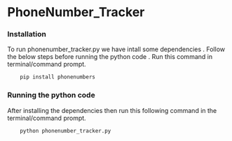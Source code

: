 # PhoneNumber_Tracker

### Installation

To run phonenumber_tracker.py we have intall some dependencies . Follow the below steps before running the python code . Run this command in terminal/command prompt.

```bash
    pip install phonenumbers
```

### Running the python code

After installing the dependencies then run this following command in the terminal/command prompt.

 ```bash
     python phonenumber_tracker.py
 ```
